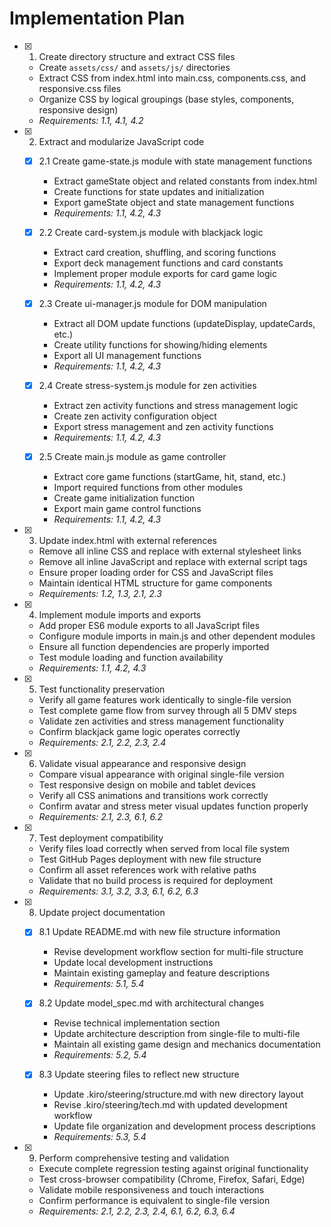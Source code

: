 # Implementation Plan

- [x] 1. Create directory structure and extract CSS files
  - Create `assets/css/` and `assets/js/` directories
  - Extract CSS from index.html into main.css, components.css, and responsive.css files
  - Organize CSS by logical groupings (base styles, components, responsive design)
  - _Requirements: 1.1, 4.1, 4.2_

- [x] 2. Extract and modularize JavaScript code
  - [x] 2.1 Create game-state.js module with state management functions
    - Extract gameState object and related constants from index.html
    - Create functions for state updates and initialization
    - Export gameState object and state management functions
    - _Requirements: 1.1, 4.2, 4.3_

  - [x] 2.2 Create card-system.js module with blackjack logic
    - Extract card creation, shuffling, and scoring functions
    - Export deck management functions and card constants
    - Implement proper module exports for card game logic
    - _Requirements: 1.1, 4.2, 4.3_

  - [x] 2.3 Create ui-manager.js module for DOM manipulation
    - Extract all DOM update functions (updateDisplay, updateCards, etc.)
    - Create utility functions for showing/hiding elements
    - Export all UI management functions
    - _Requirements: 1.1, 4.2, 4.3_

  - [x] 2.4 Create stress-system.js module for zen activities
    - Extract zen activity functions and stress management logic
    - Create zen activity configuration object
    - Export stress management and zen activity functions
    - _Requirements: 1.1, 4.2, 4.3_

  - [x] 2.5 Create main.js module as game controller
    - Extract core game functions (startGame, hit, stand, etc.)
    - Import required functions from other modules
    - Create game initialization function
    - Export main game control functions
    - _Requirements: 1.1, 4.2, 4.3_

- [x] 3. Update index.html with external references
  - Remove all inline CSS and replace with external stylesheet links
  - Remove all inline JavaScript and replace with external script tags
  - Ensure proper loading order for CSS and JavaScript files
  - Maintain identical HTML structure for game components
  - _Requirements: 1.2, 1.3, 2.1, 2.3_

- [x] 4. Implement module imports and exports
  - Add proper ES6 module exports to all JavaScript files
  - Configure module imports in main.js and other dependent modules
  - Ensure all function dependencies are properly imported
  - Test module loading and function availability
  - _Requirements: 1.1, 4.2, 4.3_

- [x] 5. Test functionality preservation
  - Verify all game features work identically to single-file version
  - Test complete game flow from survey through all 5 DMV steps
  - Validate zen activities and stress management functionality
  - Confirm blackjack game logic operates correctly
  - _Requirements: 2.1, 2.2, 2.3, 2.4_

- [x] 6. Validate visual appearance and responsive design
  - Compare visual appearance with original single-file version
  - Test responsive design on mobile and tablet devices
  - Verify all CSS animations and transitions work correctly
  - Confirm avatar and stress meter visual updates function properly
  - _Requirements: 2.1, 2.3, 6.1, 6.2_

- [x] 7. Test deployment compatibility
  - Verify files load correctly when served from local file system
  - Test GitHub Pages deployment with new file structure
  - Confirm all asset references work with relative paths
  - Validate that no build process is required for deployment
  - _Requirements: 3.1, 3.2, 3.3, 6.1, 6.2, 6.3_

- [x] 8. Update project documentation
  - [x] 8.1 Update README.md with new file structure information
    - Revise development workflow section for multi-file structure
    - Update local development instructions
    - Maintain existing gameplay and feature descriptions
    - _Requirements: 5.1, 5.4_

  - [x] 8.2 Update model_spec.md with architectural changes
    - Revise technical implementation section
    - Update architecture description from single-file to multi-file
    - Maintain all existing game design and mechanics documentation
    - _Requirements: 5.2, 5.4_

  - [x] 8.3 Update steering files to reflect new structure
    - Update .kiro/steering/structure.md with new directory layout
    - Revise .kiro/steering/tech.md with updated development workflow
    - Update file organization and development process descriptions
    - _Requirements: 5.3, 5.4_

- [x] 9. Perform comprehensive testing and validation
  - Execute complete regression testing against original functionality
  - Test cross-browser compatibility (Chrome, Firefox, Safari, Edge)
  - Validate mobile responsiveness and touch interactions
  - Confirm performance is equivalent to single-file version
  - _Requirements: 2.1, 2.2, 2.3, 2.4, 6.1, 6.2, 6.3, 6.4_